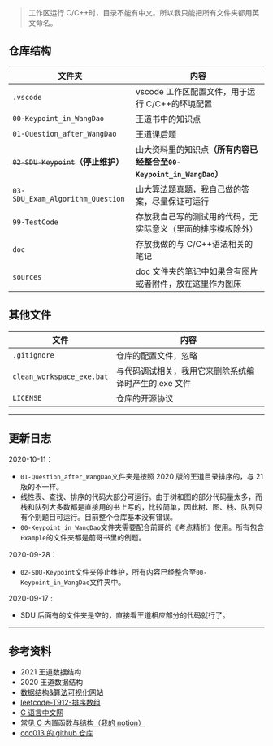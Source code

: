 > 工作区运行 C/C++时，目录不能有中文。所以我只能把所有文件夹都用英文命名。

## 仓库结构

| 文件夹                                   | 内容                                                                        |
| ---------------------------------------- | --------------------------------------------------------------------------- |
| `.vscode`                                | vscode 工作区配置文件，用于运行 C/C++的环境配置                             |
| `00-Keypoint_in_WangDao`                 | 王道书中的知识点                                                            |
| `01-Question_after_WangDao`              | 王道课后题                                                                  |
| <s>`02-SDU-Keypoint`</s>**（停止维护）** | <s>山大资料里的知识点</s>**（所有内容已经整合至`00-Keypoint_in_WangDao`）** |
| `03-SDU_Exam_Algorithm_Question`         | 山大算法题真题，我自己做的答案，尽量保证可运行                              |
| `99-TestCode`                            | 存放我自己写的测试用的代码，无实际意义（里面的排序模板除外）                |
| `doc`                                    | 存放我做的与 C/C++语法相关的笔记                                            |
| `sources`                                | doc 文件夹的笔记中如果含有图片或者附件，放在这里作为图床                    |

## 其他文件

| 文件                      | 内容                                                  |
| ------------------------- | ----------------------------------------------------- |
| `.gitignore`              | 仓库的配置文件，忽略                                  |
| `clean_workspace_exe.bat` | 与代码调试相关，我用它来删除系统编译时产生的.exe 文件 |
| `LICENSE`                 | 仓库的开源协议                                        |

---

## 更新日志

2020-10-11：

- `01-Question_after_WangDao`文件夹是按照 2020 版的王道目录排序的，与 21 版的不一样。
- 线性表、查找、排序的代码大部分可运行。由于树和图的部分代码量太多，而栈和队列大多数都是直接用的书上写的，比较简单，因此树、图、栈、队列只有个别题目可运行。目前整个仓库基本没有错误。
- `00-Keypoint_in_WangDao`文件夹需要配合前哥的《考点精析》使用。所有包含`Example`的文件夹都是前哥书里的例题。

2020-09-28：

- `02-SDU-Keypoint`文件夹停止维护，所有内容已经整合至`00-Keypoint_in_WangDao`文件夹中。

2020-09-17 :

- SDU 后面有的文件夹是空的，直接看王道相应部分的代码就行了。

---

## 参考资料

- 2021 王道数据结构
- 2020 王道数据结构
- [数据结构&算法可视化网站](https://www.cs.usfca.edu/~galles/visualization/Algorithms.html)
- [leetcode-T912-排序数组](https://leetcode-cn.com/problems/sort-an-array/)
- [C 语言中文网](http://c.biancheng.net/c/)
- [常见 C 内置函数与结构（我的 notion）](https://www.notion.so/ysl970629/C-f657c6f4cfee49fca4d5b1ae80d1b36f)
- [ccc013 的 github 仓库](https://github.com/ccc013/DataStructe-Algorithms_Study)
